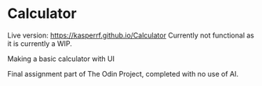 # Calculator

Live version: https://kasperrf.github.io/Calculator
Currently not functional as it is currently a WIP.

Making a basic calculator with UI

Final assignment part of The Odin Project, completed with no use of AI.
